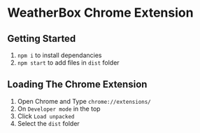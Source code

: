 # WeatherBox Chrome Extension

## Getting Started

1. `npm i` to install dependancies
2. `npm start` to add files in `dist` folder

## Loading The Chrome Extension

1. Open Chrome and Type `chrome://extensions/`
2. On `Developer mode` in the top
3. Click `Load unpacked`
4. Select the `dist` folder


